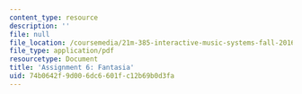 ```yaml
---
content_type: resource
description: ''
file: null
file_location: /coursemedia/21m-385-interactive-music-systems-fall-2016/74b0642f9d006dc6601fc12b69b0d3fa_MIT21M_385F16_pset6.pdf
file_type: application/pdf
resourcetype: Document
title: 'Assignment 6: Fantasia'
uid: 74b0642f-9d00-6dc6-601f-c12b69b0d3fa
---
```

